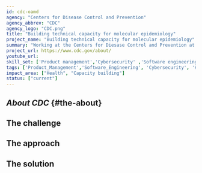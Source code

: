 ```yaml
---
id: cdc-oamd
agency: "Centers for Disease Control and Prevention"
agency_abbrev: "CDC"
agency_logo: "CDC.png"
title: "Building technical capacity for molecular epidemiology"
project_name: "Building technical capacity for molecular epidemiology"
summary: "Working at the Centers for Diesase Control and Prevention at the Office of Advanced Molecular Detection to support innovation and technical capacity in pathogen genomics, molecular epidemiology, and bioinformatics to reduce the impact of outbreaks, support the design and evaluation of intervention programs, and enable efficient use of public health resources."  
project_url: https://www.cdc.gov/about/
youtube_url: 
skill_set: ['Product management','Cybersecurity' ,'Software engineering']
tags: ['Product_Management','Software_Engineering', 'Cybersecurity', 'Health', 'Capacity_building']
impact_area: ["Health", "Capacity building"]
status: ["current"]
---
```

## *About CDC* {#the-about}

## The challenge

## The approach

## The solution 

